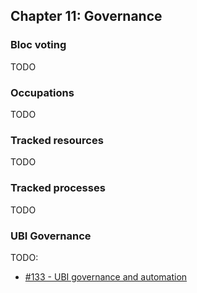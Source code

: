 ## Chapter 11: Governance

### Bloc voting

TODO

### Occupations

TODO

### Tracked resources

TODO

### Tracked processes

TODO

### UBI Governance

TODO: 

- [#133 - UBI governance and automation](https://github.com/basisproject/tracker/issues/133)

